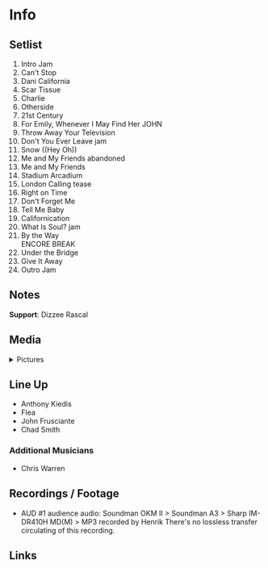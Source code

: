 # Info

## Setlist

1. Intro Jam
2. Can't Stop
3. Dani California
4. Scar Tissue
5. Charlie
6. Otherside
7. 21st Century
8. For Emily, Whenever I May Find Her JOHN
9. Throw Away Your Television
10. Don't You Ever Leave jam
11. Snow ((Hey Oh))
12. Me and My Friends abandoned
13. Me and My Friends
14. Stadium Arcadium
15. London Calling tease
16. Right on Time
17. Don't Forget Me
18. Tell Me Baby
19. Californication
20. What Is Soul? jam
21. By the Way
<br> ENCORE BREAK
22. Under the Bridge
23. Give It Away
24. Outro Jam

## Notes

**Support**: Dizzee Rascal

## Media 

<details>
  <summary>Pictures</summary>
  <!--<img alt="Setlist" title="Setlist" src="_.jpg" height="200" />
  <img alt="Flyer" title="Flyer" src="_.jpg" height="200" />
  <img alt="Clipper" title="Clipper" src="_.jpg" height="200" />
  <img alt="Ticket" title="Ticket" src="_.jpg" height="200" />
  -->
</details>

## Line Up

* Anthony Kiedis
* Flea
* John Frusciante
* Chad Smith

### Additional Musicians

* Chris Warren

## Recordings / Footage

* AUD #1 audience audio: Soundman OKM II > Soundman A3 > Sharp IM-DR410H MD(M) > MP3 recorded by Henrik There's no lossless transfer circulating of this recording.

## Links
